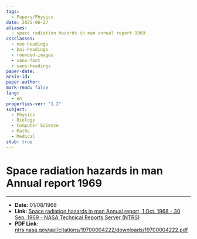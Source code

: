 ```yaml
---
tags:
  - Papers/Physics
date: 2025-06-27
aliases:
  - space radiation hazards in man annual report 1969
cssclasses:
  - neo-headings
  - bai-headings
  - rounded-images
  - sans-font
  - sans-headings
paper-date: 
arxiv-id: 
paper-author: 
mark-read: false
lang:
  - en
properties-ver: "1.2"
subject:
  - Physics
  - Biology
  - Computer Science
  - Maths
  - Medical
stub: true
---
```

# Space radiation hazards in man Annual report 1969

***

- **Date:** 01/08/1968
- **Link:** [Space radiation hazards in man Annual report, 1 Oct. 1968 - 30 Sep. 1969 - NASA Technical Reports Server (NTRS)](http://ntrs.nasa.gov/citations/19700004222)
- **PDF Link**: [ntrs.nasa.gov/api/citations/19700004222/downloads/19700004222.pdf](https://ntrs.nasa.gov/api/citations/19700004222/downloads/19700004222.pdf)
